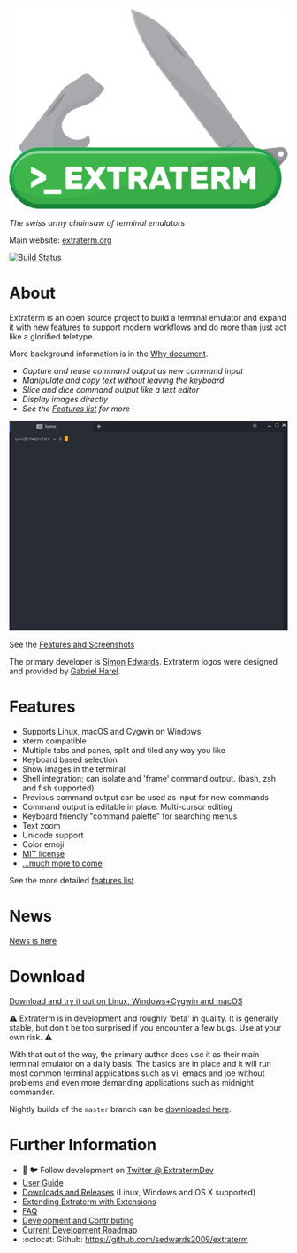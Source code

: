 ![Extraterm logo](docs/extraterm_main_logo_512x367.png)

*The swiss army chainsaw of terminal emulators*

Main website: [extraterm.org](https://extraterm.org)

[![Build Status](https://dev.azure.com/simon0627/extraterm/_apis/build/status/sedwards2009.extraterm?branchName=master)](https://dev.azure.com/simon0627/extraterm/_build/latest?definitionId=1&branchName=master)

# About

Extraterm is an open source project to build a terminal emulator and expand it with new features to support modern workflows and do more than just act like a glorified teletype.

More background information is in the [Why document](https://extraterm.org/why.html).

* *Capture and reuse command output as new command input*
* *Manipulate and copy text without leaving the keyboard*
* *Slice and dice command output like a text editor*
* *Display images directly*
* *See the [Features list](https://extraterm.org/features.html) for more*

![Directly edit and execute command output](docs/edit_direct.gif)

See the [Features and Screenshots](https://extraterm.org/features.html)

The primary developer is [Simon Edwards](mailto:simon@simonzone.com). Extraterm logos were designed and provided by [Gabriel Harel](https://github.com/g-harel).

# Features

* Supports Linux, macOS and Cygwin on Windows
* xterm compatible
* Multiple tabs and panes, split and tiled any way you like
* Keyboard based selection
* Show images in the terminal
* Shell integration; can isolate and 'frame' command output. (bash, zsh and fish supported)
* Previous command output can be used as input for new commands
* Command output is editable in place. Multi-cursor editing
* Keyboard friendly "command palette" for searching menus
* Text zoom
* Unicode support
* Color emoji
* [MIT license](LICENSE.txt)
* [...much more to come](https://github.com/sedwards2009/extraterm/issues/30)

See the more detailed [features list](https://extraterm.org/features.html).

# News

[News is here](https://extraterm.org/news.html)

# Download

[Download and try it out on Linux, Windows+Cygwin and macOS](https://github.com/sedwards2009/extraterm/releases)

:warning: Extraterm is in development and roughly 'beta' in quality. It is generally stable, but don't be too surprised if you encounter a few bugs. Use at your own risk. :warning:

With that out of the way, the primary author does use it as their main terminal emulator on a daily basis. The basics are in place and it will run most common terminal applications such as vi, emacs and joe without problems and even more demanding applications such as midnight commander.

Nightly builds of the `master` branch can be [downloaded here](https://storage.googleapis.com/extraterm_builds/index.html).

# Further Information

* :loudspeaker: :bird: Follow development on [Twitter @ ExtratermDev](https://twitter.com/ExtratermDev)
* [User Guide](https://extraterm.org/guide.html)
* [Downloads and Releases](https://github.com/sedwards2009/extraterm/releases) (Linux, Windows and OS X supported)
* [Extending Extraterm with Extensions](https://extraterm.org/developing_extensions.html)
* [FAQ](https://extraterm.org/faq.html)
* [Development and Contributing](https://extraterm.org/development.html)
* [Current Development Roadmap](https://github.com/sedwards2009/extraterm/issues/30)
* :octocat: Github: https://github.com/sedwards2009/extraterm
